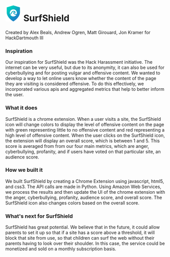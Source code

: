 # <img src="/icons/Main.png?raw=true" height="50" alt="Icon"/> SurfShield
Created by Alex Beals, Andrew Ogren, Matt Girouard, Jon Kramer for HackDartmouth III

### Inspiration
Our inspiration for SurfShield was the Hack Harassment initiative. The internet can be very useful, but due to its anonymity, it can also be used for cyberbullying and for posting vulgar and offensive content. We wanted to develop a way to let online users know whether the content of the page they are visiting is considered offensive. To do this effectively, we incorporated various apis and aggregated metrics that help to better inform the user.

### What it does
SurfShield is a chrome extension. When a user visits a site, the SurfShield icon will change colors to display the level of offensive content on the page with green representing little to no offensive content and red representing a high level of offensive content. When the user clicks on the SurfShield icon, the extension will display an overall score, which is between 1 and 5. This score is averaged from from our four main metrics, which are anger, cyberbullying, profanity, and if users have voted on that particular site, an audience score.

### How we built it
We built SurfShield by creating a Chrome Extension using javascript, html5, and css3. The API calls are made in Python. Using Amazon Web Services, we process the results and then update the UI of the chrome extension with the anger, cyberbullying, profanity, audience score, and overall score. The SurfShield icon also changes colors based on the overall score.

### What's next for SurfShield
SurfShield has great potential. We believe that in the future, it could allow parents to set it up so that if a site has a score above a threshold, it will block that site from use, so that children can surf the web without their parents having to look over their shoulder. In this case, the service could be monetized and sold on a monthly subscription basis.

